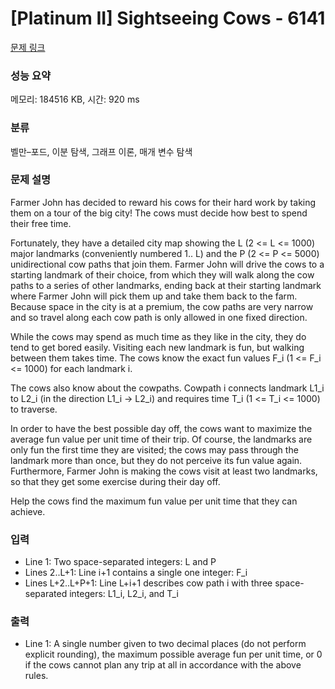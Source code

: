 # [Platinum II] Sightseeing Cows - 6141 

[문제 링크](https://www.acmicpc.net/problem/6141) 

### 성능 요약

메모리: 184516 KB, 시간: 920 ms

### 분류

벨만–포드, 이분 탐색, 그래프 이론, 매개 변수 탐색

### 문제 설명

<p>Farmer John has decided to reward his cows for their hard work by taking them on a tour of the big city! The cows must decide how best to spend their free time.</p>

<p>Fortunately, they have a detailed city map showing the L (2 <= L <= 1000) major landmarks (conveniently numbered 1.. L) and the P (2 <= P <= 5000) unidirectional cow paths that join them. Farmer John will drive the cows to a starting landmark of their choice, from which they will walk along the cow paths to a series of other landmarks, ending back at their starting landmark where Farmer John will pick them up and take them back to the  farm. Because space in the city is at a premium, the cow paths are very narrow and so travel along each cow path is only allowed in one fixed direction.</p>

<p>While the cows may spend as much time as they like in the city, they do tend to get bored easily. Visiting each new landmark is fun, but walking between them takes time. The cows know the exact fun values F_i (1 <= F_i <= 1000) for each landmark i.</p>

<p>The cows also know about the cowpaths. Cowpath i connects landmark L1_i to L2_i (in the direction L1_i -> L2_i) and requires time T_i (1 <= T_i <= 1000) to traverse.</p>

<p>In order to have the best possible day off, the cows want to maximize the average fun value per unit time of their trip.  Of course, the landmarks are only fun the first time they are visited; the cows may pass through the landmark more than once, but they do not perceive its fun value again. Furthermore, Farmer John is making the cows visit at least two landmarks, so that they get some exercise during their day off.</p>

<p>Help the cows find the maximum fun value per unit time that they can achieve.</p>

### 입력 

 <ul>
	<li>Line 1: Two space-separated integers: L and P</li>
	<li>Lines 2..L+1: Line i+1 contains a single one integer: F_i</li>
	<li>Lines L+2..L+P+1: Line L+i+1 describes cow path i with three space-separated integers: L1_i, L2_i, and T_i</li>
</ul>

<p> </p>

### 출력 

 <ul>
	<li>Line 1: A single number given to two decimal places (do not perform explicit rounding), the maximum possible average fun per unit time, or 0 if the cows cannot plan any trip at all in accordance with the above rules.</li>
</ul>

<p> </p>

